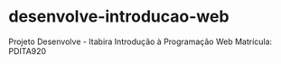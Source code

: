 # desenvolve-introducao-web
Projeto Desenvolve - Itabira
Introdução à Programação Web
Matrícula: PDITA920
